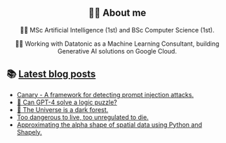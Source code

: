 <div align="center">
  
## 🐱‍💻 About me

👩‍🎓 MSc Artificial Intelligence (1st) and BSc Computer Science (1st).

👩‍💻 Working with Datatonic as a Machine Learning Consultant, building Generative AI solutions on Google Cloud.
  
  </div>

## 📚 [Latest blog posts](https://cutwell.github.io/)
<!--START_SECTION:feed-->
* [Canary - A framework for detecting prompt injection attacks.](https:&#x2F;&#x2F;cutwell.github.io&#x2F;&#x2F;canary-llm&#x2F;)
* [🦓 Can GPT-4 solve a logic puzzle?](https:&#x2F;&#x2F;cutwell.github.io&#x2F;&#x2F;zebra-problem&#x2F;)
* [🌌 The Universe is a dark forest.](https:&#x2F;&#x2F;cutwell.github.io&#x2F;&#x2F;dark-forest-hypothesis&#x2F;)
* [Too dangerous to live, too unregulated to die.](https:&#x2F;&#x2F;cutwell.github.io&#x2F;&#x2F;ai-art-vs-artists&#x2F;)
* [Approximating the alpha shape of spatial data using Python and Shapely.](https:&#x2F;&#x2F;cutwell.github.io&#x2F;&#x2F;spatial-data-boundary&#x2F;)
<!--END_SECTION:feed-->
